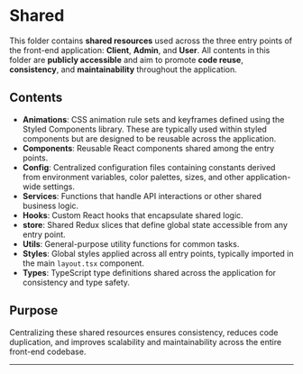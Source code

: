 # Shared

This folder contains **shared resources** used across the three entry points of the front-end application: **Client**, **Admin**, and **User**. All contents in this folder are **publicly accessible** and aim to promote **code reuse**, **consistency**, and **maintainability** throughout the application.

## Contents

* **Animations**: CSS animation rule sets and keyframes defined using the Styled Components library. These are typically used within styled components but are designed to be reusable across the application.
* **Components**: Reusable React components shared among the entry points.
* **Config**: Centralized configuration files containing constants derived from environment variables, color palettes, sizes, and other application-wide settings.
* **Services**: Functions that handle API interactions or other shared business logic.
* **Hooks**: Custom React hooks that encapsulate shared logic.
* **store**: Shared Redux slices that define global state accessible from any entry point.
* **Utils**: General-purpose utility functions for common tasks.
* **Styles**: Global styles applied across all entry points, typically imported in the main `layout.tsx` component.
* **Types**: TypeScript type definitions shared across the application for consistency and type safety.

## Purpose

Centralizing these shared resources ensures consistency, reduces code duplication, and improves scalability and maintainability across the entire front-end codebase.

---
